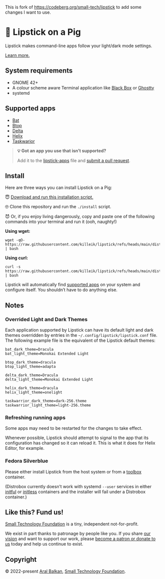 This is fork of https://codeberg.org/small-tech/lipstick to add some changes I want to use.
# 🐷 Lipstick on a Pig

Lipstick makes command-line apps follow your light/dark mode settings.

[Learn more.](https://ar.al/2022/08/17/lipstick-on-a-pig/)

## System requirements

- GNOME 42+
- A colour scheme aware Terminal application like [Black Box](https://gitlab.gnome.org/raggesilver/blackbox#black-box) or [Ghostty](https://ghostty.org/)
- systemd

## Supported apps

- [Bat](https://github.com/sharkdp/bat#readme)
- [Btop](https://github.com/aristocratos/btop)
- [Delta](https://github.com/dandavison/delta#readme)
- [Helix](https://helix-editor.com)
- [Taskwarior](https://taskwarrior.org/)

> __💡 Got an app you use that isn’t supported?__
>
> Add it to the [lipstick-apps](src/lipstick-apps) file and [submit a pull request](https://github.com/killeik/lipstick/pulls).

## Install

Here are three ways you can install Lipstick on a Pig:

😇 [Download and run this installation script.](https://raw.githubusercontent.com/killeik/lipstick/refs/heads/main/dist/install) 

🤓 Clone this repository and run the `./install` script.

😈 Or, if you enjoy living dangerously, copy and paste one of the following commands into your terminal and run it (ooh, naughty!)

__Using wget:__

```shell
wget -qO- https://raw.githubusercontent.com/killeik/lipstick/refs/heads/main/dist/install | bash
```

__Using curl:__

```shell
curl -s https://raw.githubusercontent.com/killeik/lipstick/refs/heads/main/dist/install | bash
```

Lipstick will automatically find [supported apps](#supported-apps) on your system and configure itself. You shouldn’t have to do anything else.

## Notes

### Overrided Light and Dark Themes
Each application supported by Lipstick can have its default light and dark themes overridden by entries in the `~/.config/lipstick/lipstick.conf` file. The following example file is the equivalent of the Lipstick default themes:

```shell
bat_dark_theme=Dracula
bat_light_theme=Monokai Extended Light

btop_dark_theme=dracula
btop_light_theme=adapta

delta_dark_theme=Dracula
delta_light_theme=Monokai Extended Light

helix_dark_theme=dracula
helix_light_theme=onelight

taskwarrior_dark_theme=dark-256.theme
taskwarrior_light_theme=light-256.theme
```

### Refreshing running apps

Some apps may need to be restarted for the changes to take effect.

Whenever possible, Lipstick should attempt to signal to the app that its configuration has changed so it can reload it. This is what it does for Helix Editor, for example.

### Fedora Silverblue

Please either install Lipstick from the host system or from a [toolbox](https://docs.fedoraproject.org/en-US/fedora-silverblue/toolbox/) container.

(Distrobox currently doesn’t work with systemd `--user` services in either [initful](https://github.com/89luca89/distrobox/issues/380) or [initless](https://github.com/89luca89/distrobox/issues/379#issuecomment-1217864773) containers and the installer will fail under a Distrobox container.)

## Like this? Fund us!

[Small Technology Foundation](https://small-tech.org) is a tiny, independent not-for-profit.

We exist in part thanks to patronage by people like you. If you share [our vision](https://small-tech.org/about/#small-technology) and want to support our work, please [become a patron or donate to us](https://small-tech.org/fund-us) today and help us continue to exist.

## Copyright

&copy; 2022-present [Aral Balkan](https://ar.al), [Small Technology Foundation](https://small-tech.org).
